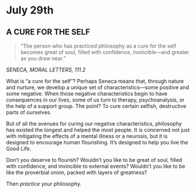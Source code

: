 # July 29th
## A CURE FOR THE SELF

> “The person who has practiced philosophy as a cure for the self becomes great of soul, filled with confidence, invincible—and greater as you draw near.”

*SENECA, MORAL LETTERS, 111.2*

What is “a cure for the self”? Perhaps Seneca means that, through nature and nurture, we develop a unique set of characteristics—some positive and some negative. When those negative characteristics begin to have consequences in our lives, some of us turn to therapy, psychoanalysis, or the help of a support group. The point? To cure certain selfish, destructive parts of ourselves.

But of all the avenues for curing our negative characteristics, philosophy has existed the longest and helped the most people. It is concerned not just with mitigating the effects of a mental illness or a neurosis, but it is designed to encourage human flourishing. It’s designed to help you live the Good Life.

Don’t you deserve to flourish? Wouldn’t you like to be great of soul, filled with confidence, and invincible to external events? Wouldn’t you like to be like the proverbial onion, packed with layers of greatness?

Then *practice* your philosophy.

